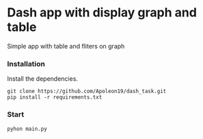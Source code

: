 # Dash app with display graph and table
Simple app with table and fliters on graph

### Installation
Install the dependencies.

    git clone https://github.com/Apoleon19/dash_task.git
    pip install -r requirements.txt

### Start
    pyhon main.py

